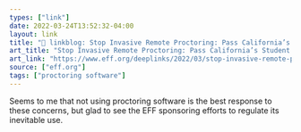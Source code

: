 ```yaml
---
types: ["link"]
date: 2022-03-24T13:52:32-04:00
layout: link
title: "🔗 linkblog: Stop Invasive Remote Proctoring: Pass California’s Student Test Taker Privacy Protection Act | Electronic Frontier Foundation'"
art_title: "Stop Invasive Remote Proctoring: Pass California’s Student Test Taker Privacy Protection Act | Electronic Frontier Foundation"
art_link: "https://www.eff.org/deeplinks/2022/03/stop-invasive-remote-proctoring-pass-californias-student-test-taker-privacy"
source: ["eff.org"]
tags: ["proctoring software"]
---
```

Seems to me that not using proctoring software is the best response to these concerns, but glad to see the EFF sponsoring efforts to regulate its inevitable use.
